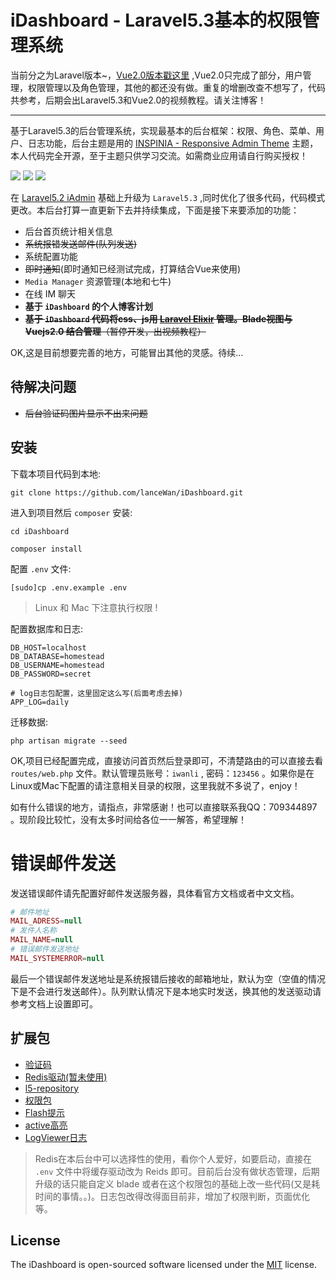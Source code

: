 # iDashboard - Laravel5.3基本的权限管理系统

当前分之为Laravel版本~，[Vue2.0版本戳这里](https://github.com/lanceWan/iDashboard/tree/vue-2.0) ,Vue2.0只完成了部分，用户管理，权限管理以及角色管理，其他的都还没有做。重复的增删改查不想写了，代码共参考，后期会出Laravel5.3和Vue2.0的视频教程。请关注博客！

----

基于Laravel5.3的后台管理系统，实现最基本的后台框架：权限、角色、菜单、用户、日志功能，后台主题是用的 [INSPINIA - Responsive Admin Theme](https://wrapbootstrap.com/theme/inspinia-responsive-admin-theme-WB0R5L90S) 主题，本人代码完全开源，至于主题只供学习交流。如需商业应用请自行购买授权！


![](http://cache.iwanli.me/iDashboard_log_index.png)
![](http://cache.iwanli.me/iDashboard_menu_list.png)
![](http://cache.iwanli.me/iDashboard_permission_list.png)

在 [Laravel5.2 iAdmin](https://github.com/lanceWan/IAdmin) 基础上升级为 `Laravel5.3` ,同时优化了很多代码，代码模式更改。本后台打算一直更新下去并持续集成，下面是接下来要添加的功能：

* 后台首页统计相关信息
* ~~系统报错发送邮件(队列发送)~~
* 系统配置功能
* ~~即时通知~~(即时通知已经测试完成，打算结合Vue来使用)
*  `Media Manager` 资源管理(本地和七牛)
* 在线 IM 聊天
* **基于 `iDashboard` 的个人博客计划**
* ~~**基于 `iDashboard` 代码将css、js用 [Laravel Elixir](https://laravel.com/docs/5.3/elixir) 管理。Blade视图与 Vuejs2.0 结合管理**（暂停开发，出视频教程）~~

OK,这是目前想要完善的地方，可能冒出其他的灵感。待续...

## 待解决问题

* ~~后台验证码图片显示不出来问题~~

## 安装
下载本项目代码到本地:

```
git clone https://github.com/lanceWan/iDashboard.git
```

进入到项目然后 `composer` 安装:

```
cd iDashboard

composer install
```

配置 `.env` 文件:

```
[sudo]cp .env.example .env
```

> Linux 和 Mac 下注意执行权限 !

配置数据库和日志:

```
DB_HOST=localhost
DB_DATABASE=homestead
DB_USERNAME=homestead
DB_PASSWORD=secret

# log日志包配置，这里固定这么写(后面考虑去掉)
APP_LOG=daily
```

迁移数据:

```
php artisan migrate --seed
```

OK,项目已经配置完成，直接访问首页然后登录即可，不清楚路由的可以直接去看 `routes/web.php` 文件。默认管理员账号：`iwanli` , 密码：`123456` 。如果你是在Linux或Mac下配置的请注意相关目录的权限，这里我就不多说了，enjoy！

如有什么错误的地方，请指点，非常感谢！也可以直接联系我QQ：709344897 。现阶段比较忙，没有太多时间给各位一一解答，希望理解！

# 错误邮件发送
发送错误邮件请先配置好邮件发送服务器，具体看官方文档或者中文文档。

```php
# 邮件地址
MAIL_ADRESS=null
# 发件人名称
MAIL_NAME=null
# 错误邮件发送地址
MAIL_SYSTEMERROR=null
```

最后一个错误邮件发送地址是系统报错后接收的邮箱地址，默认为空（空值的情况下是不会进行发送邮件）。队列默认情况下是本地实时发送，换其他的发送驱动请参考文档上设置即可。

## 扩展包

* [验证码](https://github.com/mewebstudio/captcha)
* [Redis驱动(暂未使用)](https://github.com/nrk/predis)
* [l5-repository](https://github.com/andersao/l5-repository)
* [权限包](https://github.com/GeniusTS/roles)
* [Flash提示](https://github.com/laracasts/flash)
* [active高亮](https://github.com/letrunghieu/active)
* [LogViewer日志](https://github.com/ARCANEDEV/LogViewer)

> Redis在本后台中可以选择性的使用，看你个人爱好，如要启动，直接在 `.env` 文件中将缓存驱动改为 Reids 即可。目前后台没有做状态管理，后期升级的话只能自定义 blade 或者在这个权限包的基础上改一些代码(又是耗时间的事情。。)。日志包改得改得面目前非，增加了权限判断，页面优化等。

## License
The iDashboard is open-sourced software licensed under the [MIT](https://opensource.org/licenses/MIT) license.